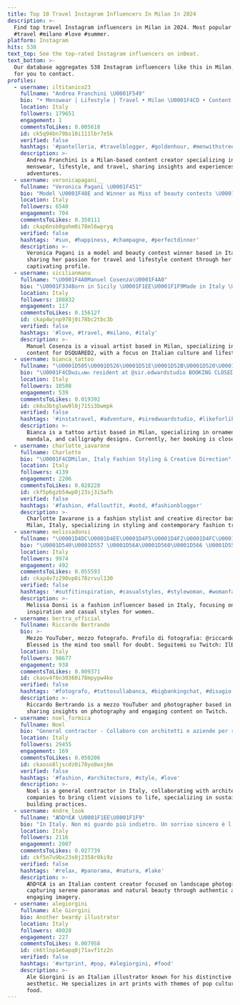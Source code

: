 ```yaml
---
title: Top 10 Travel Instagram Influencers In Milan In 2024
description: >-
  Find top travel Instagram influencers in Milan in 2024. Most popular hashtags:
  #travel #milano #love #summer.
platform: Instagram
hits: 538
text_top: See the top-rated Instagram influencers on inBeat.
text_bottom: >-
  Our database aggregates 538 Instagram influencers like this in Milan, Italy
  for you to contact.
profiles:
  - username: iltitanico23
    fullname: "Andrea Franchini \U0001F549"
    bio: "• Menswear | Lifestyle | Travel • Milan \U0001F4CD • Content Creator \U0001F4F8 • Temptation Island 2016 \U0001F334 • andreadsq@icloud.com \U0001F4E9"
    location: Italy
    followers: 179651
    engagement: 1
    commentsToLikes: 0.005618
    id: ck5q94bn79bs10i111lbr7e5k
    verified: false
    hashtags: '#pantelleria, #travelblogger, #goldenhour, #menwithstreetstyle'
    description: >-
      Andrea Franchini is a Milan-based content creator specializing in
      menswear, lifestyle, and travel, sharing insights and experiences from his
      adventures.
  - username: veronicapagani__
    fullname: "Veronica Pagani \U0001F451"
    bio: "Model \U0001F48E and Winner as Miss of beauty contests \U0001F451 I love traveling \U0001F1EE\U0001F1F9✈️\U0001F30E"
    location: Italy
    followers: 6540
    engagement: 704
    commentsToLikes: 0.350111
    id: ckap6nsb0gohm0i78ml6wpryq
    verified: false
    hashtags: '#sun, #happiness, #champagne, #perfectdinner'
    description: >-
      Veronica Pagani is a model and beauty contest winner based in Italy,
      sharing her passion for travel and lifestyle content through her
      captivating profile.
  - username: sicilianmanu
    fullname: "\U0001F4A0Manuel Cosenza\U0001F4A0"
    bio: "\U0001F334Born in Sicily \U0001F1EE\U0001F1F9Made in Italy \U0001F30DLive in Milan \U0001F4CC 1.80Cm ♊️Zodiac Gemini \U0001F4BC Visual for DSQUARED2 ✉️For collab* manuel-cosenza@hotmail.com"
    location: Italy
    followers: 108832
    engagement: 117
    commentsToLikes: 0.156127
    id: ckap4wjnp978j0i78bc2tbc3b
    verified: false
    hashtags: '#love, #travel, #milano, #italy'
    description: >-
      Manuel Cosenza is a visual artist based in Milan, specializing in fashion
      content for DSQUARED2, with a focus on Italian culture and lifestyle.
  - username: bianca_tattoo
    fullname: "\U0001D505\U0001D526\U0001D51E\U0001D52B\U0001D520\U0001D51E"
    bio: "\U0001F4CDᴍɪʟᴀɴᴏ resident at @sir.edwardstudio BOOKING CLOSED \U0001F6AB #ornamental #mandala #calligraphy"
    location: Italy
    followers: 10508
    engagement: 539
    commentsToLikes: 0.019392
    id: ck6u3btglww9l0j715i3bwmpk
    verified: false
    hashtags: '#instatravel, #adventure, #siredwuardstudio, #likeforlike'
    description: >-
      Bianca is a tattoo artist based in Milan, specializing in ornamental,
      mandala, and calligraphy designs. Currently, her booking is closed.
  - username: charlotte_iavarone
    fullname: Charlotte
    bio: "\U0001F4CDMilan, Italy Fashion Styling & Creative Direction"
    location: Italy
    followers: 4139
    engagement: 2206
    commentsToLikes: 0.028228
    id: ckf5p6gzb54wp0j23sj3i5afh
    verified: false
    hashtags: '#fashion, #falloutfit, #ootd, #fashionblogger'
    description: >-
      Charlotte Iavarone is a fashion stylist and creative director based in
      Milan, Italy, specializing in styling and contemporary fashion trends.
  - username: melissadonsi
    fullname: "\U0001D4DC\U0001D4EE\U0001D4F5\U0001D4F2\U0001D4FC\U0001D4FC\U0001D4EA \U0001D4D3\U0001D4F8\U0001D4F7\U0001D4FC\U0001D4F2"
    bio: "\U0001D540\U0001D557 \U0001D56A\U0001D560\U0001D566 \U0001D554\U0001D552\U0001D55F \U0001D565\U0001D559\U0001D55A\U0001D55F\U0001D55C \U0001D55A\U0001D565, \U0001D56A\U0001D560\U0001D566 \U0001D554\U0001D552\U0001D55F \U0001D555\U0001D560 \U0001D55A\U0001D565 . \U0001F460 \U0001F4CD ʙɪᴇʟʟᴀ | ɪᴛᴀʟʏ \U0001F4E9 Info and collaboration in DM or Email Twitter: melissadonsi \U0001F426"
    location: Italy
    followers: 9974
    engagement: 492
    commentsToLikes: 0.055593
    id: ckap4v7z290vp0i78zrvul130
    verified: false
    hashtags: '#outfitinspiration, #casualstyles, #stylewoman, #womanfashion'
    description: >-
      Melissa Donsi is a fashion influencer based in Italy, focusing on outfit
      inspiration and casual styles for women.
  - username: bertra_official
    fullname: Riccardo Bertrando
    bio: >-
      Mezzo YouTuber, mezzo fotografo. Profilo di fotografia: @riccardobertrando
      Blessed is the mind too small for doubt. Seguitemi su Twitch: IlBertra
    location: Italy
    followers: 98677
    engagement: 938
    commentsToLikes: 0.009371
    id: ckaov4f6n30360i78mpypw4ke
    verified: false
    hashtags: '#fotografo, #tuttosullabanca, #bigbankingchat, #disagio'
    description: >-
      Riccardo Bertrando is a mezzo YouTuber and photographer based in Italy,
      sharing insights on photography and engaging content on Twitch.
  - username: noel_formica
    fullname: Noel
    bio: "General contractor - Collaboro con architetti e aziende per realizzare i sogni dei clienti- Ecobonus 110\U0001F4CDItaly - \U0001F4E7noel@whitevolution.com"
    location: Italy
    followers: 29455
    engagement: 169
    commentsToLikes: 0.050206
    id: ckaoso8ljscdz0i78yo8wxj6m
    verified: false
    hashtags: '#fashion, #architecture, #style, #love'
    description: >-
      Noel is a general contractor in Italy, collaborating with architects and
      companies to bring client visions to life, specializing in sustainable
      building practices.
  - username: 4ndre_look
    fullname: "ȺՌDའƐȺ \U0001F1EE\U0001F1F9"
    bio: "In Italy. Non mi guardo più indietro. Un sorriso sincero è l’arma che preferisco. Il resto sono solo scatti miei \U0001F973"
    location: Italy
    followers: 2116
    engagement: 2007
    commentsToLikes: 0.027739
    id: ckf5n7u9bx23s0j2358r0ki9z
    verified: false
    hashtags: '#relax, #panorama, #natura, #lake'
    description: >-
      ȺՌDའƐȺ is an Italian content creator focused on landscape photography,
      capturing serene panoramas and natural beauty through authentic and
      engaging imagery.
  - username: alegiorgini
    fullname: Ale Giorgini
    bio: Another beardy illustrator
    location: Italy
    followers: 48028
    engagement: 227
    commentsToLikes: 0.007958
    id: ck6tlnp1e6apq0j71avf1tz2n
    verified: false
    hashtags: '#artprint, #pop, #alegiorgini, #food'
    description: >-
      Ale Giorgini is an Italian illustrator known for his distinctive beardy
      aesthetic. He specializes in art prints with themes of pop culture and
      food.
---
```



